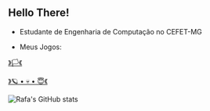 ## Hello There!
* Estudante de Engenharia de Computação no CEFET-MG


* Meus Jogos:

[》🏳《](https://www.roblox.com/pt/games/4603577741/Battle-of-the-Flag)

[ 》🪐 • 💀 • 😇《](https://gx.games/pt-br/studios/243fa23d-17ad-415e-af01-07f4641bd385/?fbclid=PAZXh0bgNhZW0CMTEAAaek8IImTJM9gXOwkmZkae-JxLU4VWZpkfi6ssSzLtLaF0Z2wQbONf7g5V0wQg_aem_2Kwu4VmY6oneKCNEkpdWuQ)

![Rafa's GitHub stats](https://github-readme-stats.vercel.app/api?username=rafa16w34\&hide=issues\&show_icons=true)





